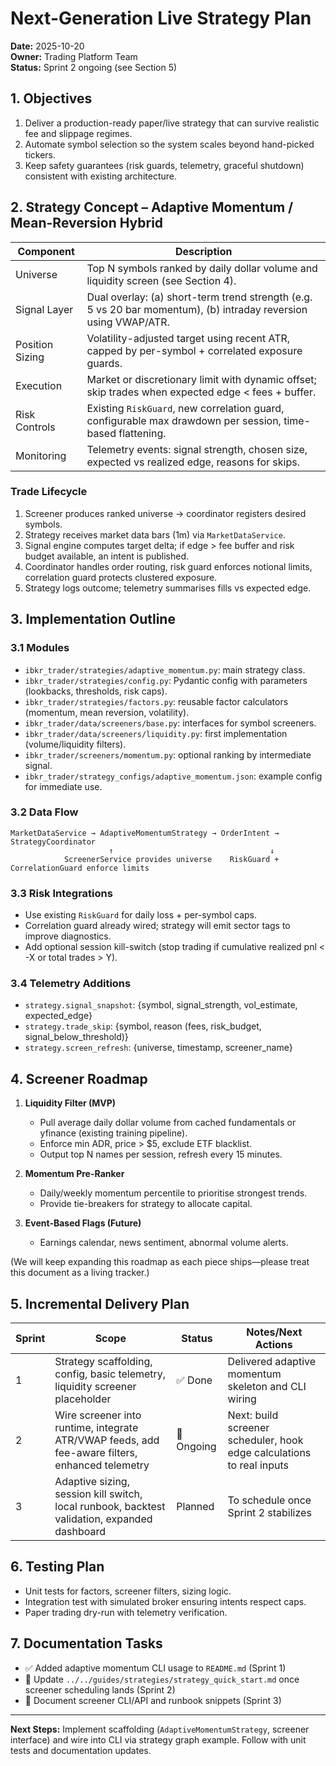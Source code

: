 # Next-Generation Live Strategy Plan

**Date:** 2025-10-20  
**Owner:** Trading Platform Team  
**Status:** Sprint 2 ongoing (see Section 5)

## 1. Objectives

1. Deliver a production-ready paper/live strategy that can survive realistic fee and slippage regimes.
2. Automate symbol selection so the system scales beyond hand-picked tickers.
3. Keep safety guarantees (risk guards, telemetry, graceful shutdown) consistent with existing architecture.

## 2. Strategy Concept – Adaptive Momentum / Mean-Reversion Hybrid

| Component        | Description                                                                                           |
| ---------------- | ----------------------------------------------------------------------------------------------------- |
| Universe         | Top N symbols ranked by daily dollar volume and liquidity screen (see Section 4).                     |
| Signal Layer     | Dual overlay: (a) short-term trend strength (e.g. 5 vs 20 bar momentum), (b) intraday reversion using VWAP/ATR. |
| Position Sizing  | Volatility-adjusted target using recent ATR, capped by per-symbol + correlated exposure guards.       |
| Execution        | Market or discretionary limit with dynamic offset; skip trades when expected edge < fees + buffer.    |
| Risk Controls    | Existing `RiskGuard`, new correlation guard, configurable max drawdown per session, time-based flattening. |
| Monitoring       | Telemetry events: signal strength, chosen size, expected vs realized edge, reasons for skips.         |

### Trade Lifecycle
1. Screener produces ranked universe → coordinator registers desired symbols.
2. Strategy receives market data bars (1m) via `MarketDataService`.
3. Signal engine computes target delta; if edge > fee buffer and risk budget available, an intent is published.
4. Coordinator handles order routing, risk guard enforces notional limits, correlation guard protects clustered exposure.
5. Strategy logs outcome; telemetry summarises fills vs expected edge.

## 3. Implementation Outline

### 3.1 Modules
- `ibkr_trader/strategies/adaptive_momentum.py`: main strategy class.
- `ibkr_trader/strategies/config.py`: Pydantic config with parameters (lookbacks, thresholds, risk caps).
- `ibkr_trader/strategies/factors.py`: reusable factor calculators (momentum, mean reversion, volatility).
- `ibkr_trader/data/screeners/base.py`: interfaces for symbol screeners.
- `ibkr_trader/data/screeners/liquidity.py`: first implementation (volume/liquidity filters).
- `ibkr_trader/screeners/momentum.py`: optional ranking by intermediate signal.
- `ibkr_trader/strategy_configs/adaptive_momentum.json`: example config for immediate use.

### 3.2 Data Flow
```text
MarketDataService → AdaptiveMomentumStrategy → OrderIntent → StrategyCoordinator
                      ↑                                   ↓
            ScreenerService provides universe    RiskGuard + CorrelationGuard enforce limits
```

### 3.3 Risk Integrations
- Use existing `RiskGuard` for daily loss + per-symbol caps.
- Correlation guard already wired; strategy will emit sector tags to improve diagnostics.
- Add optional session kill-switch (stop trading if cumulative realized pnl < -X or total trades > Y).

### 3.4 Telemetry Additions
- `strategy.signal_snapshot`: {symbol, signal_strength, vol_estimate, expected_edge}
- `strategy.trade_skip`: {symbol, reason (fees, risk_budget, signal_below_threshold)}
- `strategy.screen_refresh`: {universe, timestamp, screener_name}

## 4. Screener Roadmap

1. **Liquidity Filter (MVP)**  
   - Pull average daily dollar volume from cached fundamentals or yfinance (existing training pipeline).  
   - Enforce min ADR, price > $5, exclude ETF blacklist.  
   - Output top N names per session, refresh every 15 minutes.

2. **Momentum Pre-Ranker**  
   - Daily/weekly momentum percentile to prioritise strongest trends.  
   - Provide tie-breakers for strategy to allocate capital.

3. **Event-Based Flags (Future)**  
   - Earnings calendar, news sentiment, abnormal volume alerts.

(We will keep expanding this roadmap as each piece ships—please treat this document as a living tracker.)

## 5. Incremental Delivery Plan

| Sprint | Scope                                                                                                 | Status    | Notes/Next Actions                                                         |
| ------ | ------------------------------------------------------------------------------------------------------ | --------- | --------------------------------------------------------------------------- |
| 1      | Strategy scaffolding, config, basic telemetry, liquidity screener placeholder                         | ✅ Done    | Delivered adaptive momentum skeleton and CLI wiring                        |
| 2      | Wire screener into runtime, integrate ATR/VWAP feeds, add fee-aware filters, enhanced telemetry       | 🚧 Ongoing | Next: build screener scheduler, hook edge calculations to real inputs       |
| 3      | Adaptive sizing, session kill switch, local runbook, backtest validation, expanded dashboard          | Planned   | To schedule once Sprint 2 stabilizes                                        |

## 6. Testing Plan

- Unit tests for factors, screener filters, sizing logic.
- Integration test with simulated broker ensuring intents respect caps.
- Paper trading dry-run with telemetry verification.

## 7. Documentation Tasks

- ✅ Added adaptive momentum CLI usage to `README.md` (Sprint 1)
- 🔄 Update `../../guides/strategies/strategy_quick_start.md` once screener scheduling lands (Sprint 2)
- 🔄 Document screener CLI/API and runbook snippets (Sprint 3)

---

**Next Steps:** Implement scaffolding (`AdaptiveMomentumStrategy`, screener interface) and wire into CLI via strategy graph example. Follow with unit tests and documentation updates.
